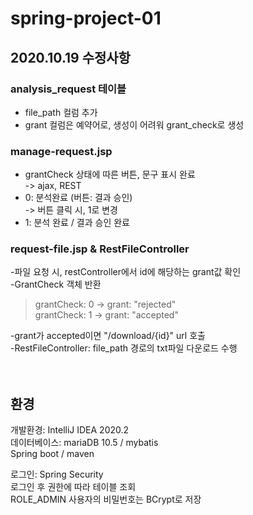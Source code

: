 # spring-project-01

## 2020.10.19 수정사항

### analysis_request 테이블<br>
- file_path 컬럼 추가<br>
- grant 컬럼은 예약어로, 생성이 어려워 grant_check로 생성<br>

### manage-request.jsp<br>
- grantCheck 상태에 따른 버튼, 문구 표시 완료<br>
-> ajax, REST<br>
- 0: 분석완료 (버튼: 결과 승인)<br>
-> 버튼 클릭 시, 1로 변경<br>
- 1: 분석 완료 / 결과 승인 완료<br>

### request-file.jsp & RestFileController<br>
-파일 요청 시, restController에서 id에 해당하는 grant값 확인<br>
-GrantCheck 객체 반환<br>
 > grantCheck: 0 -> grant: "rejected"<br>
 > grantCheck: 1 -> grant: "accepted"<br>

-grant가 accepted이면 "/download/{id}" url 호출<br>
-RestFileController: file_path 경로의 txt파일 다운로드 수행<br>
<br><br>

## 환경
개발환경: IntelliJ IDEA 2020.2 <br>
데이터베이스: mariaDB 10.5 / mybatis <br>
Spring boot / maven <br>

로그인: Spring Security <br>
로그인 후 권한에 따라 테이블 조회 <br>
ROLE_ADMIN 사용자의 비밀번호는 BCrypt로 저장
